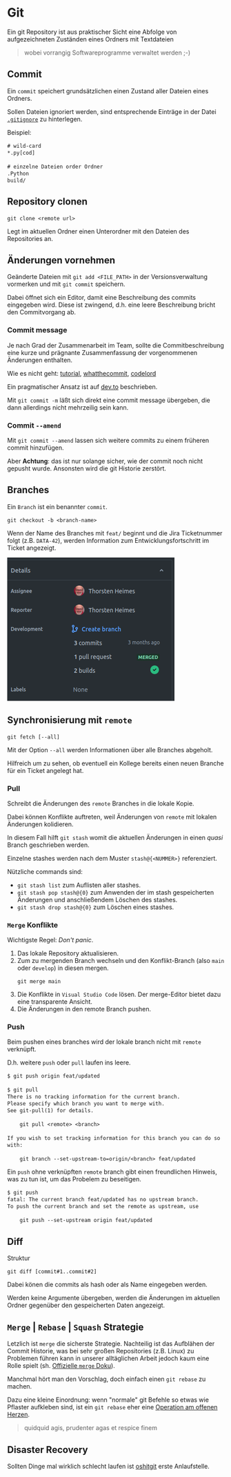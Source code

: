# Git

Ein git Repository ist aus praktischer Sicht eine Abfolge von aufgezeichneten
Zuständen eines Ordners mit Textdateien 

> wobei vorrangig Softwareprogramme verwaltet werden ;-)

## Commit

Ein `commit` speichert grundsätzlichen einen Zustand aller Dateien eines Ordners.

Sollen Dateien ignoriert werden, sind entsprechende Einträge in der Datei [`.gitignore`](https://git-scm.com/docs/gitignore)
zu hinterlegen.

Beispiel:

```
# wild-card
*.py[cod]

# einzelne Dateien order Ordner
.Python
build/
```

## Repository clonen

```shell
git clone <remote url>
```

Legt im aktuellen Ordner einen Unterordner mit den Dateien des Repositories an.

## Änderungen vornehmen

Geänderte Dateien mit `git add <FILE_PATH>` in der Versionsverwaltung vormerken
und mit `git commit` speichern.

Dabei öffnet  sich ein Editor, damit eine Beschreibung des commits eingegeben wird.
Diese ist zwingend, d.h. eine leere Beschreibung bricht den Commitvorgang ab.

### Commit message

Je nach Grad der Zusammenarbeit im Team, sollte die Commitbeschreibung eine
kurze und prägnante Zusammenfassung der vorgenommenen Änderungen enthalten.

Wie es nicht geht: [tutorial](https://www.linkedin.com/pulse/how-write-very-bad-commit-messages-ran-bar-zik), [whatthecommit](https://whatthecommit.com/), [codelord](https://www.codelord.net/2015/03/16/bad-commit-messages-hall-of-shame/)

Ein pragmatischer Ansatz ist auf [dev.to](https://dev.to/thawkin3/how-to-write-awful-commit-messages-and-good-ones-too-1f8m)
beschrieben.

Mit `git commit -m` läßt sich direkt eine commit message übergeben, die dann allerdings nicht mehrzeilig sein kann.

### Commit `--amend`

Mit `git commit --amend` lassen sich weitere commits zu einem früheren commit hinzufügen.

Aber **Achtung**: das ist nur solange sicher, wie der commit noch nicht gepusht wurde. 
Ansonsten wird die git Historie zerstört.

## Branches

Ein `Branch` ist ein benannter `commit`.

```shell
git checkout -b <branch-name>
```

Wenn der Name des Branches mit `feat/` beginnt und die Jira Ticketnummer folgt (z.B. `DATA-42`),
werden Information zum Entwicklungsfortschritt im Ticket angezeigt.

![git info im jira ticket](git-info-in-jira-ticket.png)

## Synchronisierung mit `remote`

```shell
git fetch [--all]
```

Mit der Option `--all` werden Informationen über alle Branches abgeholt.

Hilfreich um zu sehen, ob eventuell ein Kollege bereits einen neuen Branche
für ein Ticket angelegt hat.

### Pull

Schreibt die Änderungen des `remote` Branches in die lokale Kopie.

Dabei können Konflikte auftreten, weil Änderungen von `remote` mit
lokalen Änderungen kolidieren.

In diesem Fall hilft ```git stash``` womit die aktuellen Änderungen in einen
*quasi* Branch geschrieben werden. 

Einzelne stashes werden nach dem Muster `stash@{<NUMMER>}` referenziert.

Nützliche commands sind:

- `git stash list` zum Auflisten aller stashes.
- `git stash pop stash@{0}` zum Anwenden der im stash gespeicherten Änderungen und anschließendem Löschen des stashes.
- `git stash drop stash@{0}` zum Löschen eines stashes.

### `Merge` Konflikte

Wichtigste Regel: *Don't panic*.

1. Das lokale Repository aktualisieren.
1. Zum zu mergenden Branch wechseln und den Konflikt-Branch (also `main` oder `develop`)
   in diesen mergen.
   ```shell
   git merge main
   ```
1. Die Konflikte in `Visual Studio Code` lösen. Der merge-Editor bietet dazu eine
   transparente Ansicht.
1. Die Änderungen in den remote Branch pushen.

### Push

Beim pushen eines branches wird der lokale branch nicht mit `remote` verknüpft.

D.h. weitere `push` oder `pull` laufen ins leere.

```shell
$ git push origin feat/updated 

$ git pull
There is no tracking information for the current branch.
Please specify which branch you want to merge with.
See git-pull(1) for details.

    git pull <remote> <branch>

If you wish to set tracking information for this branch you can do so with:

    git branch --set-upstream-to=origin/<branch> feat/updated
```

Ein `push` ohne verknüpften `remote` branch gibt einen freundlichen Hinweis,
was zu tun ist, um das Probelem zu beseitigen.

```shell
$ git push
fatal: The current branch feat/updated has no upstream branch.
To push the current branch and set the remote as upstream, use

    git push --set-upstream origin feat/updated
```

## Diff

Struktur

```shell
git diff [commit#1..commit#2]
```

Dabei könen die commits als hash oder als Name eingegeben werden.

Werden keine Argumente übergeben, werden die Änderungen im aktuellen Ordner gegenüber
den gespeicherten Daten angezeigt.

## `Merge` | `Rebase` | `Squash` Strategie

Letzlich ist `merge` die sicherste Strategie. Nachteilig ist das Aufblähen der Commit Historie,
was bei sehr großen Repositories (z.B. Linux) zu Problemen führen kann in unserer alltäglichen
Arbeit jedoch kaum eine Rolle spielt (sh. [Offizielle `merge` Doku](https://git-scm.com/docs/git-merge)).

Manchmal hört man den Vorschlag, doch einfach einen `git rebase` zu machen. 

Dazu eine kleine Einordnung: wenn "normale" git Befehle so etwas wie Pflaster aufkleben sind, ist
ein `git rebase` eher eine [Operation am offenen Herzen](https://medium.com/@dirk.avery/the-definitive-git-rebase-guide-dbd7717f9437).

> quidquid agis, prudenter agas et respice finem

## Disaster Recovery

Sollten Dinge mal wirklich schlecht laufen ist [oshitgit](https://ohshitgit.com/de) erste Anlaufstelle.
